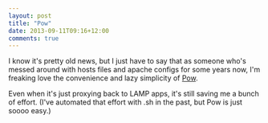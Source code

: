 ```yaml
---
layout: post
title: "Pow"
date: 2013-09-11T09:16+12:00
comments: true
---
```


I know it's pretty old news, but I just have to say that as someone who's messed around with hosts files and apache configs for some years now, I'm freaking love the convenience and lazy simplicity of [Pow](http://pow.cx/).

Even when it's just proxying back to LAMP apps, it's still saving me a bunch of effort. (I've automated that effort with .sh in the past, but Pow is just soooo easy.)
